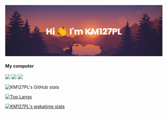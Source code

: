 <img src="https://raw.githubusercontent.com/KM127PL/km127pl/master/banner.png" />


#### My computer

<img src="https://img.shields.io/badge/NVIDIA-GT730-76B900?style=for-the-badge&logo=nvidia&logoColor=white" /> <img src="https://img.shields.io/badge/Intel-Core_i3_7th-0071C5?style=for-the-badge&logo=intel&logoColor=white" /> <img src="https://img.shields.io/badge/RAM-12GB_DDR4-b8161c?style=for-the-badge&logo=facebook-gaming&logoColor=white" />


![KM127PL's GitHub stats](https://github-readme-stats.vercel.app/api?username=km127pl&show_icons=true&theme=dracula)

[![Top Langs](https://github-readme-stats.vercel.app/api/top-langs/?username=km127pl&layout=compact&theme=dracula)](https://github.com/anuraghazra/github-readme-stats)

[![KM127PL's wakatime stats](https://github-readme-stats.vercel.app/api/wakatime?username=KM127PL&layout=compact)](https://github.com/anuraghazra/github-readme-stats)



